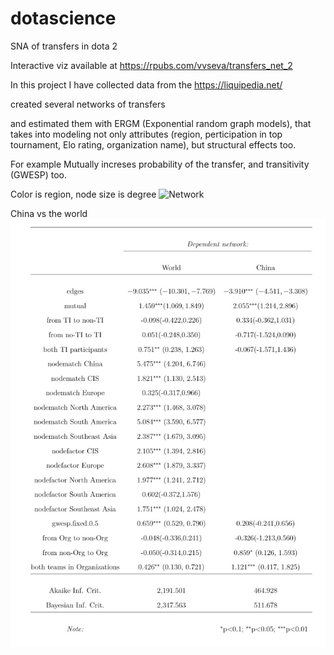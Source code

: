 # dotascience
SNA of transfers in dota 2

Interactive viz available at https://rpubs.com/vvseva/transfers_net_2 

In this project I have collected data from the https://liquipedia.net/

created several networks of transfers

and estimated them with ERGM (Exponential random graph models), that takes into modeling not only attributes (region, perticipation in top tournament, Elo rating, organization name), but structural effects too. 

For example Mutually increses probability of the transfer, and transitivity (GWESP) too.

Color is region, node size is degree
![Network](https://github.com/vvseva/dotascience-/blob/master/ic2s2transf.jpg)

China vs the world
![table](https://github.com/vvseva/dotascience/blob/master/ERGM_table.jpg?raw=true)
